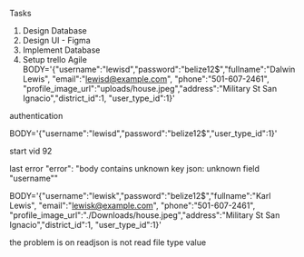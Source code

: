Tasks

1. Design Database
2. Design UI - Figma
3. Implement Database
4. Setup trello Agile
   BODY='{"username":"lewisd","password":"belize12\$","fullname":"Dalwin Lewis", "email":"lewisd@example.com", "phone":"501-607-2461", "profile_image_url":"uploads/house.jpeg","address":"Military St San Ignacio","district_id":1, "user_type_id":1}'

authentication

BODY='{"username":"lewisd","password":"belize12\$","user_type_id":1}'

start vid 92

last error
"error": "body contains unknown key json: unknown field \"username\""

   BODY='{"username":"lewisk","password":"belize12\$","fullname":"Karl Lewis", "email":"lewisk@example.com", "phone":"501-607-2461", "profile_image_url":"./Downloads/house.jpeg","address":"Military St San Ignacio","district_id":1, "user_type_id":1}'
   
   the problem is on readjson is not read file type value